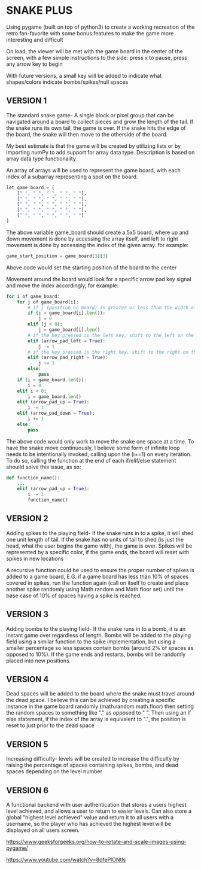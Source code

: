 # SNAKE PLUS

Using pygame (built on top of python3) to create a working recreation of the retro fan-favorite with some bonus features to make the game more interesting and difficult

On load, the viewer will be met with the game board in the center of the screen, with a few simple instructions to the side: press x to pause, press any arrow key to begin

With future versions, a small key will be added to indicate what shapes/colors indicate bombs/spikes/null spaces

## VERSION 1

The standard snake game- A single block or pixel group that can be navigated around a board to collect pieces and grow the length of the tail. If the snake runs its own tail, the game is over. If the snake hits the edge of the board, the snake will then move to the otherside of the board. 

My best estimate is that the game will be created by utilizing lists or by importing numPy to add support for array data type. Description is based on array data type functionality

An array of arrays will be used to represent the game board, with each index of a subarray representing a spot on the board. 

```python
let game_board = [
    [" ", " ", " ", " ", " "],
    [" ", " ", " ", " ", " "],
    [" ", " ", " ", " ", " "],
    [" ", " ", " ", " ", " "],
    [" ", " ", " ", " ", " "]
]
```

The above variable game_board should create a 5x5 board, where up and down movement is done by accessing the array itself, and left to right movement is done by accessing the index of the given array. for example:

```python
game_start_position = game_board[3][3]
```
Above code would set the starting position of the board to the center

Movement around the board would look for a specific arrow pad key signal and move the index accordingly, for example:

```python
for i of game_board:
    for j of game_board[i]:
        # if j (position on board) is greater or less than the width of the board, move to the other side of the board
        if (j > game_board[i].len()):
            j = 0
        elif (j < 0):
            j = game_board[i].len()
        # if the key pressed is the left key, shift to the left on the game board by moving left in the array
        elif (arrow_pad_left = True):
            j -= 1
        # if the key pressed is the right key, shift to the right on the game board by moving right in the array
        elif (arrow_pad_right = True):
            j += 1
        else:
            pass
    if (i > game_board.len()):
        i = 0
    elif i < 0:
        i = game_board.len()
    elif (arrow_pad_up = True):
        i -= 1
    elif (arrow_pad_down = True):
        i += 1
    else:
        pass
```

The above code would only work to move the snake one space at a time. To have the snake move continuously, I believe some form of infinite loop needs to be intentionally invoked, calling upon the (i+=1) on every iteration. To do so, calling the function at the end of each if/elif/else statement shouild solve this issue, as so:

```python
def function_name():
    ...
    elif (arrow_pad_up = True):
        i -= 1
        function_name()
```


## VERSION 2

Adding spikes to the playing field- If the snake runs in to a spike, it will shed one unit length of tail. If the snake has no units of tail to shed (is just the head, what the user begins the game with), the game is over. Spikes will be represented by a specific color, if the game ends, the board will reset with spikes in new locations

A recursive function could be used to ensure the proper number of spikes is added to a game board, E.G. if a game board has less than 10% of spaces covered in spikes, run the function again (call on itself to create and place another spike randomly using Math.random and Math.floor set) until the base case of 10% of spaces having a spike is reached.

## VERSION 3

Adding bombs to the playing field- If the snake runs in to a bomb, it is an instant game over regardless of length. Bombs will be added to the playing field using a similar function to the spike implementation, but using a smaller percentage so less spaces contain bombs (around 2% of spaces as opposed to 10%). If the game ends and restarts, bombs will be randomly placed into new positions.

## VERSION 4

Dead spaces will be added to the board where the snake must travel around the dead space. I believe this can be achieved by creating a specific instance in the game board randomly (math.random math.floor) then setting the random spaces to something like "." as opposed to " ". Then using an if else statement, if the index of the array is equivalent to ".", the position is reset to just prior to the dead space

## VERSION 5

Increasing difficulty- levels will be created to increase the difficulty by raising the percentage of spaces containing spikes, bombs, and dead spaces depending on the level number

## VERSION 6

A functional backend with user authentication that stores a users highest level achieved, and allows a user to return to easier levels. Can also store a global "highest level achieved" value and return it to all users with a username, so the player who has achieved the highest level will be displayed on all users screen.


https://www.geeksforgeeks.org/how-to-rotate-and-scale-images-using-pygame/

https://www.youtube.com/watch?v=8dfePlONtls